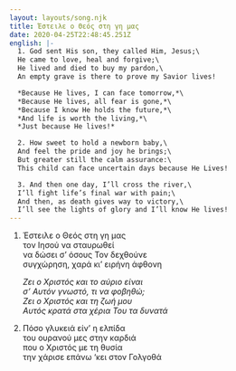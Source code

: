 ```yaml
---
layout: layouts/song.njk
title: Έστειλε ο Θεός στη γη μας
date: 2020-04-25T22:48:45.251Z
english: |-
  1. God sent His son, they called Him, Jesus;\
  He came to love, heal and forgive;\
  He lived and died to buy my pardon,\
  An empty grave is there to prove my Savior lives!

  *Because He lives, I can face tomorrow,*\
  *Because He lives, all fear is gone,*\
  *Because I know He holds the future,*\
  *And life is worth the living,*\
  *Just because He lives!*

  2. How sweet to hold a newborn baby,\
  And feel the pride and joy he brings;\
  But greater still the calm assurance:\
  This child can face uncertain days because He Lives!

  3. And then one day, I’ll cross the river,\
  I’ll fight life’s final war with pain;\
  And then, as death gives way to victory,\
  I’ll see the lights of glory and I’ll know He lives!
---
```

1. Έστειλε ο Θεός στη γη μας\
   τον Ιησού να σταυρωθεί\
   να δώσει σ’ όσους Τον δεχθούνε\
   συγχώρηση, χαρά κι’ ειρήνη άφθονη

   *Ζει ο Χριστός και το αύριο είναι\
   σ’ Αυτόν γνωστό, τι να φοβηθώ;\
   Ζει ο Χριστός και τη ζωή μου\
   Αυτός κρατά στα χέρια Του τα δυνατά*
2. Πόσο γλυκειά είν’ η ελπίδα\
   του ουρανού μες στην καρδιά\
   που ο Χριστός με τη θυσία\
   την χάρισε επάνω ‘κει στον Γολγοθά